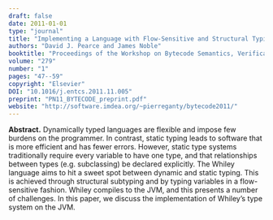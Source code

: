 ```yaml
---
draft: false
date: 2011-01-01
type: "journal"
title: "Implementing a Language with Flow-Sensitive and Structural Typing on the JVM"
authors: "David J. Pearce and James Noble"
booktitle: "Proceedings of the Workshop on Bytecode Semantics, Verification, Analysis and Transformation (BYTECODE), ENTCS"
volume: "279"
number: "1"
pages: "47--59"
copyright: "Elsevier"
DOI: "10.1016/j.entcs.2011.11.005"
preprint: "PN11_BYTECODE_preprint.pdf"
website: "http://software.imdea.org/~pierreganty/bytecode2011/"
---
```

**Abstract.**
Dynamically typed languages are flexible and impose few burdens on the programmer. In contrast, static typing leads to software that is more efficient and has fewer errors. However, static type systems traditionally require every variable to have one type, and that relationships between types (e.g. subclassing) be declared explicitly. The Whiley language aims to hit a sweet spot between dynamic and static typing. This is achieved through structural subtyping and by typing variables in a flow-sensitive fashion. Whiley compiles to the JVM, and this presents a number of challenges. In this paper, we discuss the implementation of Whiley’s type system on the JVM.

